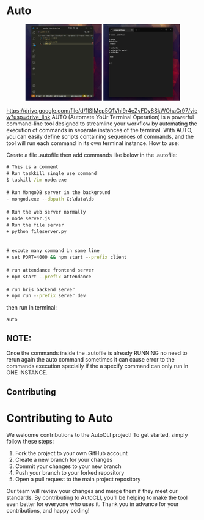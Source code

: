  # Auto
<p align="center">
  <img width="200" height="200" src="https://github.com/marcuwynu23/Auto/blob/main/docs/images/1.jpg" />
   <img width="200" height="200" src="https://github.com/marcuwynu23/Auto/blob/main/docs/images/2.jpg" />
</p>

https://drive.google.com/file/d/1lSIMep5Q1Vhi9r4eZvFDy8SkWOhaCr97/view?usp=drive_link
AUTO (Automate YoUr Terminal Operation) is a powerful command-line tool designed to streamline your workflow by automating the execution of commands in separate instances of the terminal. With AUTO, you can easily define scripts containing sequences of commands, and the tool will run each command in its own terminal instance.
How to use:

Create a file .autofile then add commands like below in the .autofile:
```cmd
# This is a comment
# Run taskkill single use command
$ taskill /im node.exe

# Run MongoDB server in the background
- mongod.exe --dbpath C:\data\db

# Run the web server normally
+ node server.js
# Run the file server
+ python fileserver.py


# excute many command in same line
+ set PORT=4000 && npm start --prefix client

# run attendance frontend server
+ npm start --prefix attendance

# run hris backend server
+ npm run --prefix server dev

```

then run in terminal:
```
auto
```

## NOTE:
Once the commands inside the .autofile is already RUNNING no need to rerun again the auto command sometimes it can cause error to the commands execution
specially if the a specify command can only run in ONE INSTANCE.


<!-- CONTRIBUTING -->
## Contributing
# Contributing to Auto

We welcome contributions to the AutoCLI project! To get started, simply follow these steps:

1. Fork the project to your own GitHub account
2. Create a new branch for your changes
3. Commit your changes to your new branch
4. Push your branch to your forked repository
5. Open a pull request to the main project repository

Our team will review your changes and merge them if they meet our standards. By contributing to AutoCLI, you'll be helping to make the tool even better for everyone who uses it. Thank you in advance for your contributions, and happy coding!

